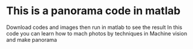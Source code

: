 # This is a panorama code in matlab

Download codes and images then run in matlab to see the result
In this code you can learn how to mach photos by techniques in Machine vision and make panorama

